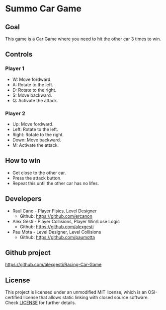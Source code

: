 # Summo Car Game

## Goal

This game is a Car Game where you need to hit the other car 3 times to win.
 
## Controls

### Player 1

 - W: Move fordward.
 - A: Rotate to the left.
 - D: Rotate to the right.
 - S: Move backward.
 - Q: Activate the attack.
 
### Player 2

 - Up: Move fordward.
 - Left: Rotate to the left.
 - Right: Rotate to the right.
 - Down: Move backward.
 - M: Activate the attack.

## How to win

 - Get close to the other car.
 - Press the attack button.
 - Repeat this until the other car has no lifes.

## Developers

 - Raul Cano - Player Fisics, Level Designer
   - Github: https://github.com/ercanon
 - Alex Gesti - Player Collisions, Player Win/Lose Logic
   - Github: https://github.com/alexgesti
 - Pau Mota - Level Designer, Level Collisions
   - Github: https://github.com/paumotta

## Github project

https://github.com/alexgesti/Racing-Car-Game

## License

This project is licensed under an unmodified MIT license, which is an OSI-certified license that allows static linking with closed source software. Check [LICENSE](LICENSE) for further details.
